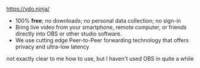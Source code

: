https://vdo.ninja/

-   100% **free**; no downloads; no personal data collection; no sign-in
-   Bring live video from your smartphone, remote computer, or friends directly into OBS or other studio software.
-   We use cutting edge Peer-to-Peer forwarding technology that offers privacy and ultra-low latency

not exactly clear to me how to use, but I haven't used OBS in quite a while